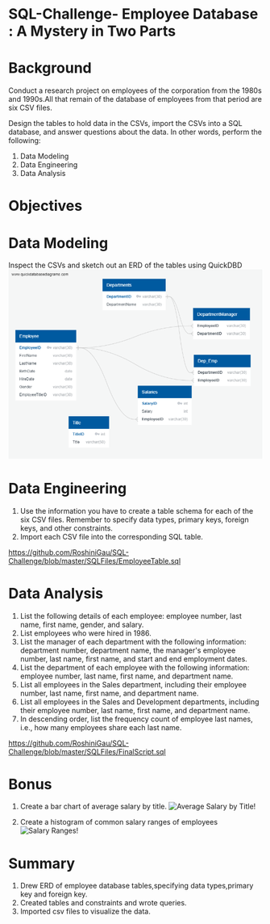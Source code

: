 # SQL-Challenge- Employee Database : A Mystery in Two Parts

# Background

Conduct a research project on employees of the corporation from the 1980s and 1990s.All that remain of the database of employees from that period are six CSV files.

Design the tables to hold data in the CSVs, import the CSVs into a SQL database, and answer questions about the data. In other words, perform the following:
1.  Data Modeling
2.  Data Engineering
3.  Data Analysis

# Objectives

# Data Modeling
Inspect the CSVs and sketch out an ERD of the tables using QuickDBD
![QuickDBD ER diagram](https://github.com/RoshiniGau/SQL-Challenge/blob/master/Images/SchemaDesign.png)

# Data Engineering
1. Use the information you have to create a table schema for each of the six CSV files. Remember to specify data types, primary keys, foreign keys, and other constraints.
2. Import each CSV file into the corresponding SQL table.

https://github.com/RoshiniGau/SQL-Challenge/blob/master/SQLFiles/EmployeeTable.sql

# Data Analysis
1. List the following details of each employee: employee number, last name, first name, gender, and salary.
2. List employees who were hired in 1986.
3. List the manager of each department with the following information: department number, department name, the manager's employee number, last name, first name, and start and end employment dates.
4. List the department of each employee with the following information: employee number, last name, first name, and department name.
5. List all employees in the Sales department, including their employee number, last name, first name, and department name.
6. List all employees in the Sales and Development departments, including their employee number, last name, first name, and department name.
7. In descending order, list the frequency count of employee last names, i.e., how many employees share each last name.

https://github.com/RoshiniGau/SQL-Challenge/blob/master/SQLFiles/FinalScript.sql

# Bonus

1. Create a bar chart of average salary by title.
![Average Salary by Title!](https://github.com/RoshiniGau/SQL-Challenge/blob/master/Images/avg_salary_by_title.png"AverageSalaryByTitle")

2. Create a histogram of common salary ranges of employees
![Salary Ranges!](https://github.com/RoshiniGau/SQL-Challenge/blob/master/Images/Common%20Salary%20Ranges.png"SalaryRanges")

# Summary
1. Drew ERD of employee database tables,specifying data types,primary key and foreign key.
2. Created tables and constraints and wrote queries.
3. Imported csv files to visualize the data.


 

